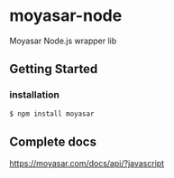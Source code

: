 # moyasar-node
Moyasar Node.js wrapper lib

## Getting Started

### installation
```sh
$ npm install moyasar
```

## Complete docs

https://moyasar.com/docs/api/?javascript

